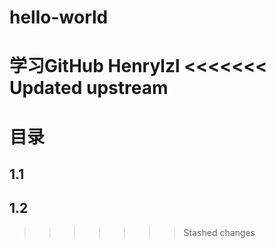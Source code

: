# hello-world
学习GitHub
Henrylzl
<<<<<<< Updated upstream
=======
# 目录
## 1.1
## 1.2
>>>>>>> Stashed changes
